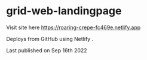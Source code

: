 # grid-web-landingpage


Visit site here
https://roaring-crepe-fc469e.netlify.app

Deploys from GitHub using Netlify
.

Last published on Sep 16th 2022
